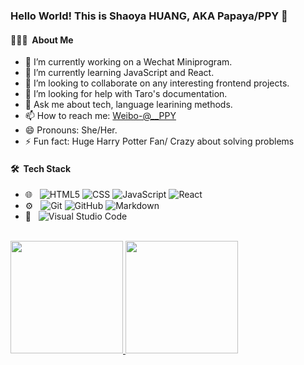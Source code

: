 ### Hello World! This is Shaoya HUANG, AKA Papaya/PPY 👋


#### 👨🏻‍💻 &nbsp;About Me 

- 🔭 I’m currently working on a Wechat Miniprogram.
- 🌱 I’m currently learning JavaScript and React.
- 👯 I’m looking to collaborate on any interesting frontend projects.
- 🤔 I’m looking for help with Taro's documentation.
- 💬 Ask me about tech, language learining methods.
- 📫 How to reach me: [Weibo-@__PPY](https://weibo.com/hsy922)
- 😄 Pronouns: She/Her.
- ⚡ Fun fact: Huge Harry Potter Fan/ Crazy about solving problems


#### 🛠 &nbsp;Tech Stack
- 🌐 &nbsp;
![HTML5](https://img.shields.io/badge/-HTML5-333333?style=flat&logo=HTML5)
![CSS](https://img.shields.io/badge/-CSS-333333?style=flat&logo=CSS3&logoColor=1572B6)
![JavaScript](https://img.shields.io/badge/-JavaScript-333333?style=flat&logo=javascript)
![React](https://img.shields.io/badge/-React-333333?style=flat&logo=react)
- ⚙️ &nbsp;
  ![Git](https://img.shields.io/badge/-Git-333333?style=flat&logo=git)
  ![GitHub](https://img.shields.io/badge/-GitHub-333333?style=flat&logo=github)
  ![Markdown](https://img.shields.io/badge/-Markdown-333333?style=flat&logo=markdown)
- 🔧 &nbsp;
  ![Visual Studio Code](https://img.shields.io/badge/-Visual%20Studio%20Code-333333?style=flat&logo=visual-studio-code&logoColor=007ACC)

<br/>

<a href="https://github.com/PapayaHUANG">
  <img height="180em" src="https://github-readme-stats.vercel.app/api?username=PapayaHUANG&theme=buefy&show_icons=true" />
  <img height="180em" src="https://github-readme-stats.vercel.app/api/top-langs/?username=PapayaHUANG&theme=buefy&layout=compact" />
</a>

<br/>
